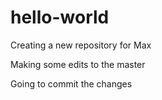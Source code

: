 # hello-world
Creating a new repository for Max

Making some edits to the master

Going to commit the changes
